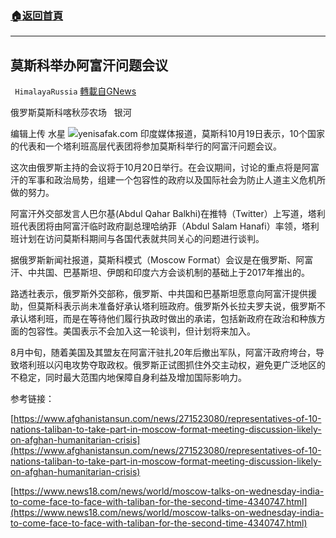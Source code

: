 ###  [:house:返回首頁](https://github.com/ourhimalayas/txt)
---


## 莫斯科举办阿富汗问题会议
` HimalayaRussia` [轉載自GNews](https://gnews.org/zh-hans/1604908/)

俄罗斯莫斯科喀秋莎农场   银河

编辑上传  水星
![](https://assets.gnews.org/wp-content/uploads/2021/10/a-1.jpg)yenisafak.com
印度媒体报道，莫斯科10月19日表示，10个国家的代表和一个塔利班高层代表团将参加莫斯科举行的阿富汗问题会议。

这次由俄罗斯主持的会议将于10月20日举行。在会议期间，讨论的重点将是阿富汗的军事和政治局势，组建一个包容性的政府以及国际社会为防止人道主义危机所做的努力。

阿富汗外交部发言人巴尔基(Abdul Qahar Balkhi)在推特（Twitter）上写道，塔利班代表团将由阿富汗临时政府副总理哈纳菲（Abdul Salam Hanafi）率领，塔利班计划在访问莫斯科期间与各国代表就共同关心的问题进行谈判。

据俄罗斯新闻社报道，莫斯科模式（Moscow Format）会议是在俄罗斯、阿富汗、中共国、巴基斯坦、伊朗和印度六方会谈机制的基础上于2017年推出的。

路透社表示，俄罗斯外交部称，俄罗斯、中共国和巴基斯坦愿意向阿富汗提供援助，但莫斯科表示尚未准备好承认塔利班政府。俄罗斯外长拉夫罗夫说，俄罗斯不承认塔利班，而是在等待他们履行执政时做出的承诺，包括新政府在政治和种族方面的包容性。美国表示不会加入这一轮谈判，但计划将来加入。

8月中旬，随着美国及其盟友在阿富汗驻扎20年后撤出军队，阿富汗政府垮台，导致塔利班以闪电攻势夺取政权。俄罗斯正试图抓住外交主动权，避免更广泛地区的不稳定，同时最大范围内地保障自身利益及增加国际影响力。

参考链接：

[https://www.afghanistansun.com/news/271523080/representatives-of-10-nations-taliban-to-take-part-in-moscow-format-meeting-discussion-likely-on-afghan-humanitarian-crisis](https://www.afghanistansun.com/news/271523080/representatives-of-10-nations-taliban-to-take-part-in-moscow-format-meeting-discussion-likely-on-afghan-humanitarian-crisis)

[https://www.news18.com/news/world/moscow-talks-on-wednesday-india-to-come-face-to-face-with-taliban-for-the-second-time-4340747.html](https://www.news18.com/news/world/moscow-talks-on-wednesday-india-to-come-face-to-face-with-taliban-for-the-second-time-4340747.html)
